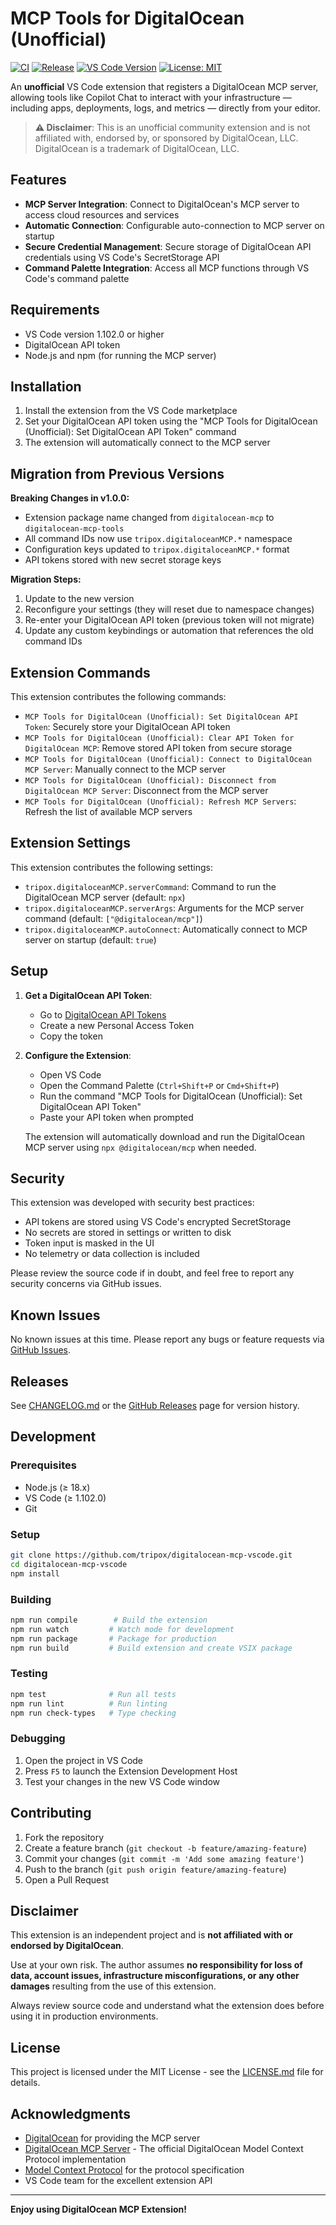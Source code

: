 # MCP Tools for DigitalOcean (Unofficial)

[![CI](https://github.com/tripox/digitalocean-mcp-vscode/actions/workflows/ci.yml/badge.svg)](https://github.com/tripox/digitalocean-mcp-vscode/actions/workflows/ci.yml)
[![Release](https://github.com/tripox/digitalocean-mcp-vscode/actions/workflows/release.yml/badge.svg)](https://github.com/tripox/digitalocean-mcp-vscode/actions/workflows/release.yml)
[![VS Code Version](https://img.shields.io/badge/VS%20Code-1.102.0+-blue.svg)](https://code.visualstudio.com/)
[![License: MIT](https://img.shields.io/badge/License-MIT-yellow.svg)](https://opensource.org/licenses/MIT)

An **unofficial** VS Code extension that registers a DigitalOcean MCP server, allowing tools like Copilot Chat to interact with your infrastructure — including apps, deployments, logs, and metrics — directly from your editor.

> **⚠️ Disclaimer**: This is an unofficial community extension and is not affiliated with, endorsed by, or sponsored by DigitalOcean, LLC. DigitalOcean is a trademark of DigitalOcean, LLC.

## Features

- **MCP Server Integration**: Connect to DigitalOcean's MCP server to access cloud resources and services
- **Automatic Connection**: Configurable auto-connection to MCP server on startup
- **Secure Credential Management**: Secure storage of DigitalOcean API credentials using VS Code's SecretStorage API
- **Command Palette Integration**: Access all MCP functions through VS Code's command palette

## Requirements

- VS Code version 1.102.0 or higher
- DigitalOcean API token
- Node.js and npm (for running the MCP server)

## Installation

1. Install the extension from the VS Code marketplace
2. Set your DigitalOcean API token using the "MCP Tools for DigitalOcean (Unofficial): Set DigitalOcean API Token" command
3. The extension will automatically connect to the MCP server

## Migration from Previous Versions

**Breaking Changes in v1.0.0:**
- Extension package name changed from `digitalocean-mcp` to `digitalocean-mcp-tools`
- All command IDs now use `tripox.digitaloceanMCP.*` namespace
- Configuration keys updated to `tripox.digitaloceanMCP.*` format
- API tokens stored with new secret storage keys

**Migration Steps:**
1. Update to the new version
2. Reconfigure your settings (they will reset due to namespace changes)
3. Re-enter your DigitalOcean API token (previous token will not migrate)
4. Update any custom keybindings or automation that references the old command IDs

## Extension Commands

This extension contributes the following commands:

* `MCP Tools for DigitalOcean (Unofficial): Set DigitalOcean API Token`: Securely store your DigitalOcean API token
* `MCP Tools for DigitalOcean (Unofficial): Clear API Token for DigitalOcean MCP`: Remove stored API token from secure storage
* `MCP Tools for DigitalOcean (Unofficial): Connect to DigitalOcean MCP Server`: Manually connect to the MCP server
* `MCP Tools for DigitalOcean (Unofficial): Disconnect from DigitalOcean MCP Server`: Disconnect from the MCP server
* `MCP Tools for DigitalOcean (Unofficial): Refresh MCP Servers`: Refresh the list of available MCP servers

## Extension Settings

This extension contributes the following settings:

* `tripox.digitaloceanMCP.serverCommand`: Command to run the DigitalOcean MCP server (default: `npx`)
* `tripox.digitaloceanMCP.serverArgs`: Arguments for the MCP server command (default: `["@digitalocean/mcp"]`)
* `tripox.digitaloceanMCP.autoConnect`: Automatically connect to MCP server on startup (default: `true`)

## Setup

1. **Get a DigitalOcean API Token**:
   - Go to [DigitalOcean API Tokens](https://cloud.digitalocean.com/account/api/tokens)
   - Create a new Personal Access Token
   - Copy the token

2. **Configure the Extension**:
   - Open VS Code
   - Open the Command Palette (`Ctrl+Shift+P` or `Cmd+Shift+P`)
   - Run the command "MCP Tools for DigitalOcean (Unofficial): Set DigitalOcean API Token"
   - Paste your API token when prompted

   The extension will automatically download and run the DigitalOcean MCP server using `npx @digitalocean/mcp` when needed.

## Security

This extension was developed with security best practices:
- API tokens are stored using VS Code's encrypted SecretStorage
- No secrets are stored in settings or written to disk
- Token input is masked in the UI
- No telemetry or data collection is included

Please review the source code if in doubt, and feel free to report any security concerns via GitHub issues.

## Known Issues

No known issues at this time. Please report any bugs or feature requests via [GitHub Issues](https://github.com/tripox/digitalocean-mcp-vscode/issues).

## Releases

See [CHANGELOG.md](./CHANGELOG.md) or the [GitHub Releases](https://github.com/tripox/digitalocean-mcp-vscode/releases) page for version history.

## Development

### Prerequisites
- Node.js (≥ 18.x)
- VS Code (≥ 1.102.0)
- Git

### Setup
```bash
git clone https://github.com/tripox/digitalocean-mcp-vscode.git
cd digitalocean-mcp-vscode
npm install
```

### Building
```bash
npm run compile        # Build the extension
npm run watch         # Watch mode for development
npm run package       # Package for production
npm run build         # Build extension and create VSIX package
```

### Testing
```bash
npm test              # Run all tests
npm run lint          # Run linting
npm run check-types   # Type checking
```

### Debugging
1. Open the project in VS Code
2. Press `F5` to launch the Extension Development Host
3. Test your changes in the new VS Code window

## Contributing

1. Fork the repository
2. Create a feature branch (`git checkout -b feature/amazing-feature`)
3. Commit your changes (`git commit -m 'Add some amazing feature'`)
4. Push to the branch (`git push origin feature/amazing-feature`)
5. Open a Pull Request

## Disclaimer

This extension is an independent project and is **not affiliated with or endorsed by DigitalOcean**.

Use at your own risk. The author assumes **no responsibility for loss of data, account issues, infrastructure misconfigurations, or any other damages** resulting from the use of this extension.

Always review source code and understand what the extension does before using it in production environments.

## License

This project is licensed under the MIT License - see the [LICENSE.md](LICENSE.md) file for details.

## Acknowledgments

- [DigitalOcean](https://www.digitalocean.com/) for providing the MCP server
- [DigitalOcean MCP Server](https://github.com/digitalocean/digitalocean-mcp) - The official DigitalOcean Model Context Protocol implementation
- [Model Context Protocol](https://modelcontextprotocol.io/) for the protocol specification
- VS Code team for the excellent extension API

---

**Enjoy using DigitalOcean MCP Extension!**

